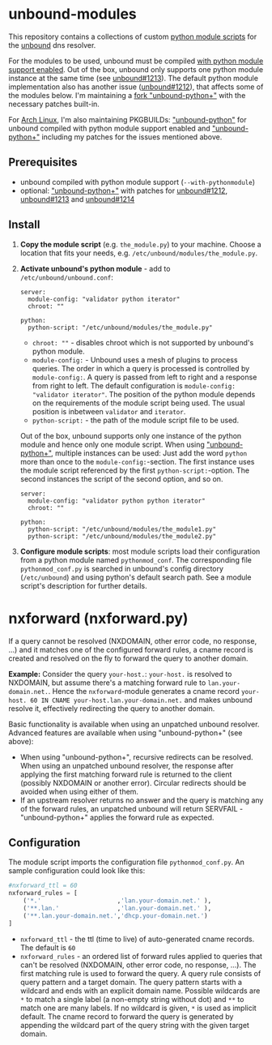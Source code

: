 # unbound-modules
This repository contains a collections of custom [python module scripts](https://www.unbound.net/documentation/pythonmod/index.html) for the [unbound](https://www.unbound.net/) dns resolver.

For the modules to be used, unbound must be compiled [with python module support enabled](https://www.unbound.net/documentation/pythonmod/install.html#compiling). Out of the box, unbound only supports one python module instance at the same time (see [unbound#1213](https://www.unbound.net/documentation/pythonmod/install.html#compiling)). The default python module implementation also has another issue ([unbound#1212](https://www.nlnetlabs.nl/bugs-script/show_bug.cgi?id=1212)), that affects some of the modules below. I'm maintaining a [fork "unbound-python+"](https://github.com/episource/unbound) with the necessary patches built-in.

For [Arch Linux](https://www.archlinux.org/), I'm also maintaining PKGBUILDs: ["unbound-python"](https://github.com/episource/archlinux-overlay/tree/master/unbound-python) for unbound compiled with python module support enabled and ["unbound-python+"](https://github.com/episource/archlinux-overlay/tree/master/unbound-python%2B) including my patches for the issues mentioned above.

## Prerequisites
* unbound compiled with python module support (`--with-pythonmodule`)
* optional: ["unbound-python+"](https://github.com/episource/unbound) with patches for [unbound#1212](https://www.nlnetlabs.nl/bugs-script/show_bug.cgi?id=1212), [unbound#1213](https://www.nlnetlabs.nl/bugs-script/show_bug.cgi?id=1213) and [unbound#1214](https://www.nlnetlabs.nl/bugs-script/show_bug.cgi?id=1214)

## Install
1. **Copy the module script** (e.g. `the_module.py`) to your machine. Choose a location that fits your needs, e.g. `/etc/unbound/modules/the_module.py`.
2. **Activate unbound's python module** - add to `/etc/unbound/unbound.conf`:
    
    ```
    server:
      module-config: "validator python iterator"
      chroot: ""
      
    python:
      python-script: "/etc/unbound/modules/the_module.py"
    ```
    * `chroot: ""` - disables chroot which is not supported by unbound's python module.
    * `module-config:` - Unbound uses a mesh of plugins to process queries. The order in which a query is processed is controlled by `module-config:`. A query is passed from left to right and a response from right to left. The default configuration is `module-config: "validator iterator"`. The position of the python module depends on the requirements of the module script being used. The usual position is inbetween `validator` and `iterator`.
    * `python-script:` - the path of the module script file to be used.
    
    Out of the box, unbound supports only one instance of the python module and hence only one module script. When using ["unbound-python+"](https://github.com/episource/unbound), multiple instances can be used: Just add the word `python` more than once to the `module-config:`-section. The first instance uses the module script referenced by the first `python-script:`-option. The second instances the script of the second option, and so on.
    
    ```
    server:
      module-config: "validator python python iterator"
      chroot: ""
      
    python:
      python-script: "/etc/unbound/modules/the_module1.py"
      python-script: "/etc/unbound/modules/the_module2.py"
    ```
    
3. **Configure module scripts**: most module scripts load their configuration from a python module named `pythonmod_conf`. The corresponding file `pythonmod_conf.py` is searched in unbound's config directory (`/etc/unbound`) and using python's default search path. See a module script's description for further details.

# nxforward (nxforward.py)
If a query cannot be resolved (NXDOMAIN, other error code, no response, ...) and it matches one of the configured forward rules, a cname record is created and resolved on the fly to forward the query to another domain.

**Example:** Consider the query `your-host.`: `your-host.` is resolved to NXDOMAIN, but assume there's a matching forward rule to `lan.your-domain.net.`. Hence the `nxforward`-module generates a cname record `your-host. 60 IN CNAME your-host.lan.your-domain.net.` and makes unbound resolve it, effectively redirecting the query to another domain. 

Basic functionality is available when using an unpatched unbound resolver. Advanced features are available when using "unbound-python+" (see above):
 * When using "unbound-python+", recursive redirects can be resolved. When using an unpatched unbound resolver, the response after applying the first matching forward rule is returned to the client (possibly NXDOMAIN or another error). Circular redirects should be avoided when using either of them.
 * If an upstream resolver returns no answer and the query is matching any of the forward rules, an unpatched unbound will return SERVFAIL - "unbound-python+" applies the forward rule as expected.

## Configuration
The module script imports the configuration file `pythonmod_conf.py`. An sample configuration could look like this:

```python
#nxforward_ttl = 60
nxforward_rules = [ 
    ('*.'                     ,'lan.your-domain.net.' ),
    ('**.lan.'                ,'lan.your-domain.net.' ),
    ('**.lan.your-domain.net.','dhcp.your-domain.net.')
]
```

* `nxforward_ttl` - the ttl (time to live) of auto-generated cname records. The default is `60`
* `nxforward_rules` - an ordered list of forward rules applied to queries that can't be resolved (NXDOMAIN, other error code, no response, ...). The first matching rule is used to forward the query. A query rule consists of query pattern and a target domain. The query pattern starts with a wildcard and ends with an explicit domain name. Possible wildcards are `*` to match a single label (a non-empty string without dot) and `**` to match one are many labels. If no wildcard is given, `*` is used as implicit default. The cname record to forward the query is generated by appending the wildcard part of the query string with the given target domain.